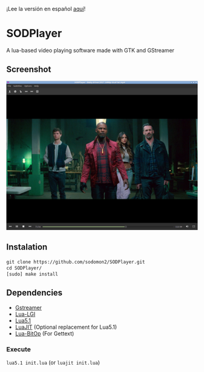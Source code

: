 ¡Lee la versión en español [aquí](README_es.md)!			

# SODPlayer

A lua-based video playing software made with GTK and GStreamer

## Screenshot

![screenshot](vistas/images/screenshot6.png) 

## Instalation

```
git clone https://github.com/sodomon2/SODPlayer.git
cd SODPlayer/
[sudo] make install
```

## Dependencies 

- [Gstreamer](https://gstreamer.freedesktop.org/download/)
- [Lua-LGI](https://github.com/pavouk/lgi)
- [Lua5.1](https://www.lua.org/download.html) 
- [LuaJIT](https://luajit.org/download.html) (Optional replacement for Lua5.1)
- [Lua-BitOp](http://bitop.luajit.org/download.html) (For Gettext)

### Execute

`lua5.1 init.lua` (or `luajit init.lua`)
